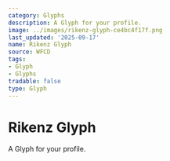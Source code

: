 ```yaml
---
category: Glyphs
description: A Glyph for your profile.
image: ../images/rikenz-glyph-ce4bc4f17f.png
last_updated: '2025-09-17'
name: Rikenz Glyph
source: WFCD
tags:
- Glyph
- Glyphs
tradable: false
type: Glyph
---
```


# Rikenz Glyph

A Glyph for your profile.

